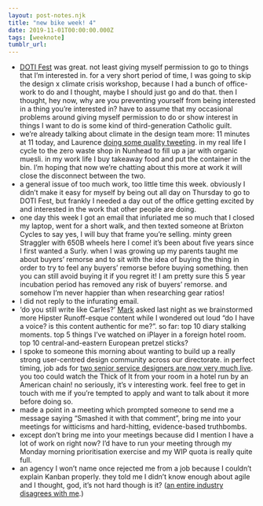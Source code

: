 ```yaml
---
layout: post-notes.njk
title: "new bike week! 4"
date: 2019-11-01T00:00:00.000Z
tags: [weeknote]
tumblr_url: 
---
```



*   [DOTI Fest](https://dotifest.com/) was great. not least giving myself permission to go to things that I’m interested in. for a very short period of time, I was going to skip the design x climate crisis workshop, because I had a bunch of office-work to do and I thought, maybe I should just go and do that. then I thought, hey now, why are you preventing yourself from being interested in a thing you’re interested in? have to assume that my occasional problems around giving myself permission to do or show interest in things I want to do is some kind of third-generation Catholic guilt.
*   we’re already talking about climate in the design team more: 11 minutes at 11 today, and Laurence [doing some quality tweeting](https://twitter.com/laurence_berry/status/1190306680178905088). in my real life I cycle to the zero waste shop in Nunhead to fill up a jar with organic muesli. in my work life I buy takeaway food and put the container in the bin. I’m hoping that now we’re chatting about this more at work it will close the disconnect between the two.
*   a general issue of too much work, too little time this week. obviously I didn’t make it easy for myself by being out all day on Thursday to go to DOTI Fest, but frankly I needed a day out of the office getting excited by and interested in the work that other people are doing.
*   one day this week I got an email that infuriated me so much that I closed my laptop, went for a short walk, and then texted someone at Brixton Cycles to say yes, I will buy that frame you’re selling. minty green Straggler with 650B wheels here I come! it’s been about five years since I first wanted a Surly. when I was growing up my parents taught me about buyers’ remorse and to sit with the idea of buying the thing in order to try to feel any buyers’ remorse before buying something. then you can still avoid buying it if you regret it! I am pretty sure this 5 year incubation period has removed any risk of buyers’ remorse. and somehow I’m never happier than when researching gear ratios!
*   I did not reply to the infurating email.
*   ‘do you still write like Carles?’ [Mark](https://mhurrell.co.uk/prospects/) asked last night as we brainstormed more Hipster Runoff-esque content while I wondered out loud “do I have a voice? is this content authentic for me?”. so far: top 10 diary stalking moments. top 5 things I’ve watched on iPlayer in a foreign hotel room. top 10 central-and-eastern European pretzel sticks?
*   I spoke to someone this morning about wanting to build up a really strong user-centred design community across our directorate. in perfect timing, job ads for [two senior service designers are now very much live](https://jobs.jobvite.com/gds/job/ouArbfwq). you too could watch the Thick of It from your room in a hotel run by an American chain! no seriously, it’s v interesting work. feel free to get in touch with me if you’re tempted to apply and want to talk about it more before doing so.
*   made a point in a meeting which prompted someone to send me a message saying “Smashed it with that comment”, bring me into your meetings for witticisms and hard-hitting, evidence-based truthbombs.
*   except don’t bring me into your meetings because did I mention I have a lot of work on right now? I’d have to run your meeting through my Monday morning prioritisation exercise and my WIP quota is really quite full.
*   an agency I won’t name once rejected me from a job because I couldn’t explain Kanban properly. they told me I didn’t know enough about agile and I thought, god, it’s not hard though is it? ([an entire industry disagrees with me](https://www.google.com/search?q=scrum+training&oq=scrum+training&aqs=chrome..69i57j0l5.1679j1j7&sourceid=chrome&ie=UTF-8).)
